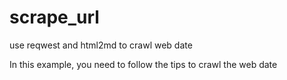 # scrape_url

use reqwest and html2md to crawl web date

In this example, you need to follow the tips to crawl the web date